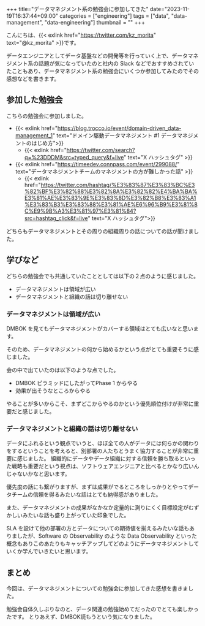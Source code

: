+++
title="データマネジメント系の勉強会に参加してきた"
date="2023-11-19T16:37:44+09:00"
categories = ["engineering"]
tags = ["data", "data-management", "data-engineering"]
thumbnail = ""
+++

こんにちは、{{< exlink href="https://twitter.com/kz_morita" text="@kz_morita" >}}です。

データエンジニアとしてデータ基盤などの開発等を行っていく上で、データマネジメント系の話題が気になっていたのと社内の Slack などでおすすめされていたこともあり、データマネジメント系の勉強会にいくつか参加してみたのでその感想などを書きます。

## 参加した勉強会

こちらの勉強会に参加しました。

- {{< exlink href="https://blog.trocco.io/event/domain-driven_data-management_1" text="ドメイン駆動データマネジメント #1 データマネジメントのはじめ方">}}
  - {{< exlink href="https://twitter.com/search?q=%23DDDM&src=typed_query&f=live" text="X ハッシュタグ" >}}
- {{< exlink href="https://timeedev.connpass.com/event/299088/" text="データマネジメントチームのマネジメントの方が難しかった話" >}}
  - {{< exlink href="https://twitter.com/hashtag/%E3%83%87%E3%83%BC%E3%82%BF%E3%82%88%E3%82%8A%E3%82%82%E4%BA%BA%E3%81%AE%E3%83%9E%E3%83%8D%E3%82%B8%E3%83%A1%E3%83%B3%E3%83%88%E3%81%AE%E6%96%B9%E3%81%8C%E9%9B%A3%E3%81%97%E3%81%84?src=hashtag_click&f=live" text="X ハッシュタグ">}}

どちらもデータマネジメントとその周りの組織周りの話についての話が聞けました。

## 学びなど

どちらの勉強会でも共通していたこととしては以下の２点のように感じました。

- データマネジメントは領域が広い
- データマネジメントと組織の話は切り離せない

### データマネジメントは領域が広い

DMBOK を見てもデータマネジメントがカバーする領域はとても広いなと思います。

そのため、データマネジメントの何から始めるかという点がとても重要そうに感じました。

会の中で出ていたのは以下のような点でした。

- DMBOK ピラミッドにしたがってPhase 1 からやる
- 効果が出そうなところからやる

やることが多いからこそ、まずどこからやるのかという優先順位付けが非常に重要だと感じました。

### データマネジメントと組織の話は切り離せない

データにふれるという観点でいうと、ほぼ全ての人がデータには何らかの関わりをするということを考えると、別部署の人たちとうまく協力することが非常に重要に感じました。
組織的にデータやデータ組織に対する信頼を勝ち取るといった戦略も重要だという視点は、ソフトウェアエンジニアと比べるとかなり広いんじゃないかなと思います。

優先度の話にも繋がりますが、まずは成果がでるところをしっかりとやってデータチームの信頼を得るみたいな話はとても納得感がありました。

また、データマネジメントの成果がなかなか定量的に測りにくく目標設定がむずかしいみたいな話も盛り上がっていた印象でした。

SLA を設けて他の部署の方とデータについての期待値を揃えるみたいな話もありましたが、Software の Observability のような Data Observability といった概念もありこのあたりもキャッチアップしてどのようにデータマネジメントしていくか学んでいきたいと思います。


## まとめ

今回は、データマネジメントについての勉強会に参加してきた感想を書きました。

勉強会自体久しぶりなのと、データ関連の勉強始めてだったのでとても楽しかったです。
とりあえず、DMBOK読もうという気になりました。
